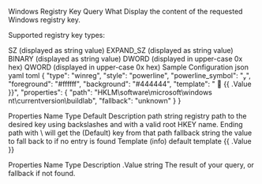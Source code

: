 Windows Registry Key Query
What
Display the content of the requested Windows registry key.

Supported registry key types:

SZ (displayed as string value)
EXPAND_SZ (displayed as string value)
BINARY (displayed as string value)
DWORD (displayed in upper-case 0x hex)
QWORD (displayed in upper-case 0x hex)
Sample Configuration
json
yaml
toml
{
  "type": "winreg",
  "style": "powerline",
  "powerline_symbol": "",
  "foreground": "#ffffff",
  "background": "#444444",
  "template": "  {{ .Value }}",
  "properties": {
    "path": "HKLM\\software\\microsoft\\windows nt\\currentversion\\buildlab",
    "fallback": "unknown"
  }
}

Properties
Name	Type	Default	Description
path	string		registry path to the desired key using backslashes and with a valid root HKEY name. Ending path with \ will get the (Default) key from that path
fallback	string		the value to fall back to if no entry is found
Template (info)
default template
{{ .Value }}

Properties
Name	Type	Description
.Value	string	The result of your query, or fallback if not found.
